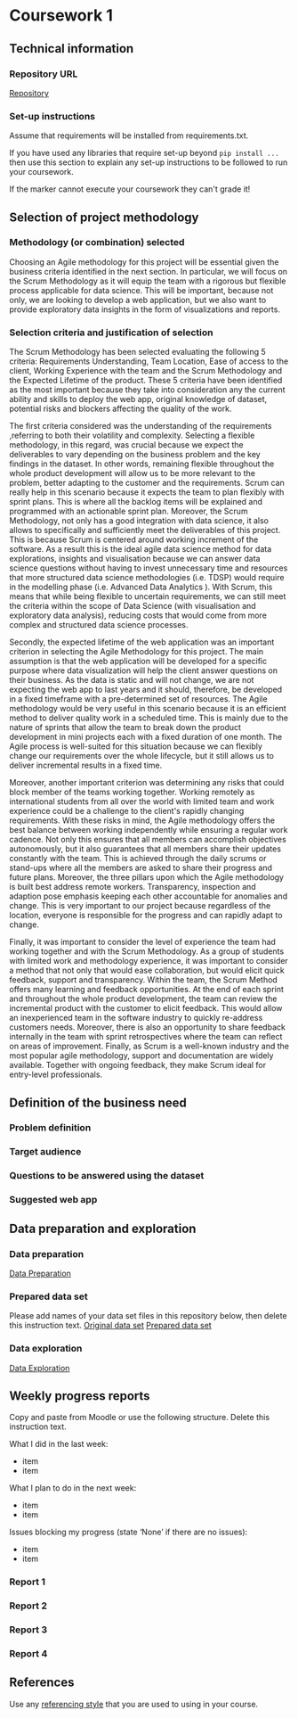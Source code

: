 # Coursework 1

## Technical information
### Repository URL

[Repository](https://github.com/ucl-comp0035/coursework-1-MarcoLonardo.git)

### Set-up instructions

Assume that requirements will be installed from requirements.txt.

If you have used any libraries that require set-up beyond `pip install ...` then use this section to explain any set-up
instructions to be followed to run your coursework.

If the marker cannot execute your coursework they can't grade it!


## Selection of project methodology
### Methodology (or combination) selected

Choosing an Agile methodology for this project will be essential given the business criteria identified in the next 
section. In particular, we will focus on the Scrum Methodology as it will equip the team with a rigorous but flexible 
process applicable for data science. This will be important, because not only, we are looking to develop a web 
application, but we also want to provide exploratory data insights in the form of visualizations and reports.


### Selection criteria and justification of selection

The Scrum Methodology has been selected evaluating the following 5 criteria: Requirements Understanding, Team Location, 
Ease of access to the client, Working Experience with the team and the Scrum Methodology and the Expected Lifetime of 
the product. These 5 criteria have been identified as the most important because they take into consideration any 
the current ability and skills to deploy the web app, original knowledge of dataset, potential risks and blockers
affecting the quality of the work. 

The first criteria considered was the understanding of the requirements ,referring to both their volatility and
complexity. Selecting a flexible methodology, in this regard,  was crucial because we expect  the deliverables to 
vary depending on the business problem and the key findings in the dataset. In other words, remaining flexible 
throughout the whole product development will allow us to be more relevant to the problem, better adapting to the 
customer and the requirements. Scrum can really help in this scenario because it expects the team to plan flexibly with 
sprint plans. This is where all the backlog items will be explained and programmed with an actionable sprint plan. 
Moreover, the Scrum Methodology, not only has a good integration with data science, it 
also allows to specifically and sufficiently meet the deliverables of this project. This is because Scrum is centered 
around working increment of the software. As a result this is the ideal agile data science method for data explorations,
insights and visualisation because we can answer data science questions without having to invest unnecessary time and 
resources that more structured data science methodologies (i.e. TDSP) would require in the modelling phase 
(i.e. Advanced Data Analytics ). With Scrum, this means that while being flexible to uncertain requirements, 
we can still meet the criteria within the scope of Data Science (with visualisation and exploratory data analysis), 
reducing costs that would come from more complex and structured data science processes.

Secondly, the expected lifetime of the web application was an important criterion in selecting the Agile 
Methodology for this project. The main assumption is that the web application will be developed for a specific purpose
where data visualization will help the client answer questions on their business. As the data is static and will not 
change, we are not expecting the web app to last years and it should, therefore, be developed in a fixed timeframe with 
a pre-determined set of resources. The Agile methodology would be very useful in this scenario because it is an 
efficient method to deliver quality work in a scheduled time. This is mainly due to the nature of sprints that allow 
the team to break down the product development in mini projects each with a fixed duration of one month.
The Agile process is well-suited for this situation because we can flexibly change our requirements over the whole 
lifecycle, but it still allows us to deliver incremental results in a fixed time.

Moreover, another important criterion was determining any risks that could block member of the teams working together. 
Working remotely as international students from all over the world with limited team and work experience could be a 
challenge to the client's rapidly changing requirements. With these risks in mind, the Agile methodology offers the best 
balance between working independently while ensuring a regular work cadence. Not only this ensures that all members 
can accomplish objectives autonomously, but it also guarantees that all members share their updates constantly with 
the team. This is achieved through the daily scrums or stand-ups where all the members are asked to 
share their progress and future plans. Moreover, the three pillars upon which the Agile methodology is built 
best address remote workers. Transparency, inspection and adaption pose emphasis keeping each other 
accountable for anomalies and change. This is very important to our project because regardless of the location, everyone
is responsible for the progress and can rapidly adapt to change.

Finally, it was important to consider the level of experience the team had working together and with the Scrum 
Methodology. As a group of students with limited work and methodology experience, it was important to consider a method
that not only that would ease collaboration, but would elicit quick feedback, support and transparency. Within the team,
the Scrum Method offers many learning and feedback opportunities. At the end of each sprint and throughout 
the whole product development, the team can review the incremental product with the customer to elicit feedback. 
This would allow an inexperienced team in the software industry to quickly re-address customers needs. 
Moreover, there is also an opportunity to share feedback internally in the team with sprint retrospectives where the 
team can reflect on areas of improvement. Finally, as Scrum is a well-known industry and the most popular agile 
methodology, support and documentation are widely available. Together with ongoing feedback, they make Scrum ideal for 
entry-level professionals.

## Definition of the business need
### Problem definition

### Target audience

### Questions to be answered using the dataset

### Suggested web app

## Data preparation and exploration
### Data preparation

[Data Preparation](data_preparation.py)

### Prepared data set
Please add names of your data set files in this repository below, then delete this instruction text.
[Original data set]()
[Prepared data set]()

### Data exploration

[Data Exploration]()

## Weekly progress reports
Copy and paste from Moodle or use the following structure. Delete this instruction text.

What I did in the last week:
- item
- item

What I plan to do in the next week:
- item
- item

Issues blocking my progress (state ‘None’ if there are no issues):
- item
- item

### Report 1

### Report 2

### Report 3

### Report 4

## References
Use any [referencing style](https://library-guides.ucl.ac.uk/referencing-plagiarism/referencing-styles) that you are
used to using in your course.
